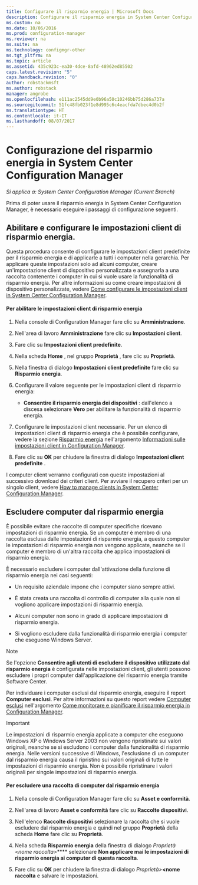 ```yaml
---
title: Configurare il risparmio energia | Microsoft Docs
description: Configurare il risparmio energia in System Center Configuration Manager.
ms.custom: na
ms.date: 10/06/2016
ms.prod: configuration-manager
ms.reviewer: na
ms.suite: na
ms.technology: configmgr-other
ms.tgt_pltfrm: na
ms.topic: article
ms.assetid: 435c923c-ea30-4dce-8afd-48962ed85502
caps.latest.revision: "5"
caps.handback.revision: "0"
author: robstackmsft
ms.author: robstack
manager: angrobe
ms.openlocfilehash: e111ac2545dd9e0b96a50c10246bb75d286a737a
ms.sourcegitcommit: 51fc48fb023f1e8d995c6c4eacfda7dbec4d0b2f
ms.translationtype: HT
ms.contentlocale: it-IT
ms.lasthandoff: 08/07/2017
---
```

# <a name="configuring-power-management-in-system-center-configuration-manager"></a>Configurazione del risparmio energia in System Center Configuration Manager

*Si applica a: System Center Configuration Manager (Current Branch)*

Prima di poter usare il risparmio energia in System Center Configuration Manager, è necessario eseguire i passaggi di configurazione seguenti.  

## <a name="enable-and-configure-power-management-client-settings"></a>Abilitare e configurare le impostazioni client di risparmio energia.  
 Questa procedura consente di configurare le impostazioni client predefinite per il risparmio energia e di applicarle a tutti i computer nella gerarchia. Per applicare queste impostazioni solo ad alcuni computer, creare un'impostazione client di dispositivo personalizzata e assegnarla a una raccolta contenente i computer in cui si vuole usare la funzionalità di risparmio energia. Per altre informazioni su come creare impostazioni di dispositivo personalizzate, vedere [Come configurare le impostazioni client in System Center Configuration Manager](../../../../core/clients/deploy/configure-client-settings.md).  

#### <a name="to-enable-power-management-and-configure-client-settings"></a>Per abilitare le impostazioni client di risparmio energia  

1.  Nella console di Configuration Manager fare clic su **Amministrazione**.  

2.  Nell'area di lavoro **Amministrazione** fare clic su **Impostazioni client**.  

3.  Fare clic su **Impostazioni client predefinite**.  

4.  Nella scheda **Home** , nel gruppo **Proprietà** , fare clic su **Proprietà**.  

5.  Nella finestra di dialogo **Impostazioni client predefinite** fare clic su **Risparmio energia**.  

6.  Configurare il valore seguente per le impostazioni client di risparmio energia:  

    -   **Consentire il risparmio energia dei dispositivi** : dall'elenco a discesa selezionare **Vero** per abilitare la funzionalità di risparmio energia.  

7.  Configurare le impostazioni client necessarie. Per un elenco di impostazioni client di risparmio energia che è possibile configurare, vedere la sezione [Risparmio energia](../../../../core/clients/deploy/about-client-settings.md#power-management) nell'argomento [Informazioni sulle impostazioni client in Configuration Manager](../../../../core/clients/deploy/about-client-settings.md).  

8.  Fare clic su **OK** per chiudere la finestra di dialogo **Impostazioni client predefinite** .  

 I computer client verranno configurati con queste impostazioni al successivo download dei criteri client. Per avviare il recupero criteri per un singolo client, vedere [How to manage clients in System Center Configuration Manager](../../../../core/clients/manage/manage-clients.md).  

## <a name="exclude-computers-from-power-management"></a>Escludere computer dal risparmio energia  
 È possibile evitare che raccolte di computer specifiche ricevano impostazioni di risparmio energia. Se un computer è membro di una raccolta esclusa dalle impostazioni di risparmio energia, a questo computer le impostazioni di risparmio energia non vengono applicate, neanche se il computer è membro di un'altra raccolta che applica impostazioni di risparmio energia.  

 È necessario escludere i computer dall'attivazione della funzione di risparmio energia nei casi seguenti:  

-   Un requisito aziendale impone che i computer siano sempre attivi.  

-   È stata creata una raccolta di controllo di computer alla quale non si vogliono applicare impostazioni di risparmio energia.  

-   Alcuni computer non sono in grado di applicare impostazioni di risparmio energia.  

-   Si vogliono escludere dalla funzionalità di risparmio energia i computer che eseguono Windows Server.  

> [!NOTE]  
>  Se l'opzione **Consentire agli utenti di escludere il dispositivo utilizzato dal risparmio energia** è configurata nelle impostazioni client, gli utenti possono escludere i propri computer dall'applicazione del risparmio energia tramite Software Center.  

 Per individuare i computer esclusi dal risparmio energia, eseguire il report **Computer esclusi**. Per altre informazioni su questo report vedere [Computer esclusi](../../../../core/clients/manage/power/monitor-and-plan-for-power-management.md#BKMK_Excluded) nell'argomento [Come monitorare e pianificare il risparmio energia in Configuration Manager](../../../../core/clients/manage/power/monitor-and-plan-for-power-management.md).  

> [!IMPORTANT]  
>  Le impostazioni di risparmio energia applicate a computer che eseguono Windows XP o Windows Server 2003 non vengono ripristinate sui valori originali, neanche se si escludono i computer dalla funzionalità di risparmio energia. Nelle versioni successive di Windows, l'esclusione di un computer dal risparmio energia causa il ripristino sui valori originali di tutte le impostazioni di risparmio energia. Non è possibile ripristinare i valori originali per singole impostazioni di risparmio energia.  

#### <a name="to-exclude-a-collection-of-computers-from-power-management"></a>Per escludere una raccolta di computer dal risparmio energia  

1.  Nella console di Configuration Manager fare clic su **Asset e conformità**.  

2.  Nell'area di lavoro **Asset e conformità** fare clic su **Raccolte dispositivi**.  

3.  Nell'elenco **Raccolte dispositivi** selezionare la raccolta che si vuole escludere dal risparmio energia e quindi nel gruppo **Proprietà** della scheda **Home** fare clic su **Proprietà**.  

4.  Nella scheda **Risparmio energia** della finestra di dialogo *Proprietà <nome raccolta\>***** selezionare **Non applicare mai le impostazioni di risparmio energia ai computer di questa raccolta**.  

5.  Fare clic su **OK** per chiudere la finestra di dialogo *Proprietà\>***<nome raccolta** e salvare le impostazioni.  
